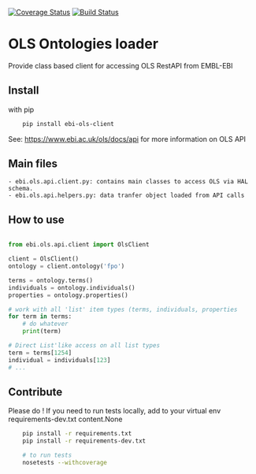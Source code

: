 [![Coverage Status](https://coveralls.io/repos/github/Ensembl/ols-client/badge.svg?branch=master)](https://coveralls.io/github/Ensembl/ols-client?branch=master)
[![Build Status](https://travis-ci.org/Ensembl/ols-client.svg?branch=master)](https://travis-ci.org/Ensembl/ols-client)

OLS Ontologies loader
=====================

Provide class based client for accessing OLS RestAPI from EMBL-EBI

Install
-------

with pip

```bash
    pip install ebi-ols-client
```

See: https://www.ebi.ac.uk/ols/docs/api for more information on OLS API

Main files
----------

    - ebi.ols.api.client.py: contains main classes to access OLS via HAL schema.
    - ebi.ols.api.helpers.py: data tranfer object loaded from API calls

How to use
----------

```python

from ebi.ols.api.client import OlsClient

client = OlsClient()
ontology = client.ontology('fpo')

terms = ontology.terms()
individuals = ontology.individuals()
properties = ontology.properties()

# work with all 'list' item types (terms, individuals, properties
for term in terms:
    # do whatever
    print(term)

# Direct List'like access on all list types
term = terms[1254]
individual = individuals[123]
# ...
```


Contribute
----------

Please do ! If you need to run tests locally, add to your virtual env requirements-dev.txt content.None

```bash
    pip install -r requirements.txt
    pip install -r requirements-dev.txt

    # to run tests
    nosetests --withcoverage
```
